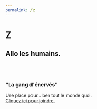 ```yaml
---
permalink: /z
---
```

# Z
## Allo les humains.
<br/>
<br/>

### "La gang d'énervés"
Une place pour... ben tout le monde quoi.<br/>
[Cliquez ici pour joindre.](https://discord.gg/kADzTGB)